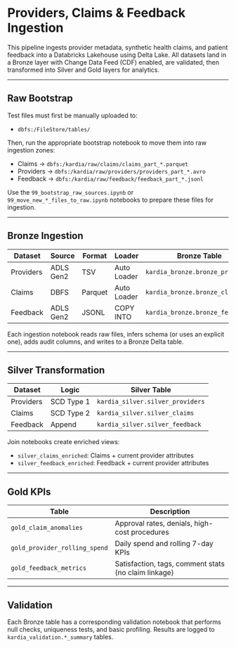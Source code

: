 # Providers, Claims & Feedback Ingestion

This pipeline ingests provider metadata, synthetic health claims, and patient feedback into a Databricks Lakehouse using Delta Lake. All datasets land in a Bronze layer with Change Data Feed (CDF) enabled, are validated, then transformed into Silver and Gold layers for analytics.

---

## Raw Bootstrap

Test files must first be manually uploaded to:
- `dbfs:/FileStore/tables/`

Then, run the appropriate bootstrap notebook to move them into raw ingestion zones:

- Claims → `dbfs:/kardia/raw/claims/claims_part_*.parquet`
- Providers → `dbfs:/kardia/raw/providers/providers_part_*.avro`
- Feedback → `dbfs:/kardia/raw/feedback/feedback_part_*.jsonl`

Use the `99_bootstrap_raw_sources.ipynb` or `99_move_new_*_files_to_raw.ipynb` notebooks to prepare these files for ingestion.

---

## Bronze Ingestion

| Dataset   | Source     | Format | Loader         | Bronze Table                     |
|-----------|------------|--------|----------------|----------------------------------|
| Providers | ADLS Gen2  | TSV    | Auto Loader    | `kardia_bronze.bronze_providers` |
| Claims    | DBFS       | Parquet| Auto Loader    | `kardia_bronze.bronze_claims`    |
| Feedback  | ADLS Gen2  | JSONL  | COPY INTO      | `kardia_bronze.bronze_feedback`  |

Each ingestion notebook reads raw files, infers schema (or uses an explicit one), adds audit columns, and writes to a Bronze Delta table.

---

## Silver Transformation

| Dataset   | Logic     | Silver Table                      |
|-----------|-----------|-----------------------------------|
| Providers | SCD Type 1 | `kardia_silver.silver_providers`  |
| Claims    | SCD Type 2 | `kardia_silver.silver_claims`     |
| Feedback  | Append     | `kardia_silver.silver_feedback`   |

Join notebooks create enriched views:
- `silver_claims_enriched`: Claims + current provider attributes
- `silver_feedback_enriched`: Feedback + current provider attributes

---

## Gold KPIs

| Table                             | Description                                              |
|----------------------------------|----------------------------------------------------------|
| `gold_claim_anomalies`           | Approval rates, denials, high-cost procedures           |
| `gold_provider_rolling_spend`    | Daily spend and rolling 7-day KPIs                      |
| `gold_feedback_metrics`          | Satisfaction, tags, comment stats (no claim linkage)    |

---

## Validation

Each Bronze table has a corresponding validation notebook that performs null checks, uniqueness tests, and basic profiling. Results are logged to `kardia_validation.*_summary` tables.